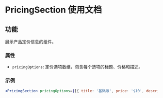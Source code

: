 # PricingSection 使用文档

## 功能
展示产品定价信息的组件。

### 属性
- `pricingOptions`: 定价选项数组，包含每个选项的标题、价格和描述。

### 示例
```jsx
<PricingSection pricingOptions={[{ title: '基础版', price: '$10', description: '适合个人使用' }, { title: '专业版', price: '$20', description: '适合团队使用' }]} />
``` 
